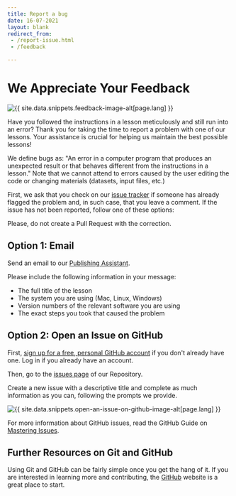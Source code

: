 ```yaml
---
title: Report a bug
date: 16-07-2021
layout: blank
redirect_from:
 - /report-issue.html
 - /feedback

---
```


# We Appreciate Your Feedback

<img src="{{site.baseurl}}/images/reader-sm.png" class="garnish rounded float-left" alt="{{ site.data.snippets.feedback-image-alt[page.lang] }}"/>

Have you followed the instructions in a lesson meticulously and still run into an error? Thank you for taking the time to report a problem with one of our lessons. Your assistance is crucial for helping us maintain the best possible lessons!

We define bugs as: "An error in a computer program that produces an unexpected result or that behaves different from the instructions in a lesson." Note that we cannot attend to errors caused by the user editing the code or changing materials (datasets, input files, etc.)

First, we ask that you check on our [issue tracker](https://github.com/programminghistorian/jekyll/issues?q=is%3Aopen+is%3Aissue+label%3A%22Lesson+Maintenance%22) if someone has already flagged the problem and, in such case, that you leave a comment. If the issue has not been reported, follow one of these options:

<div class="alert alert-info">
Please, do not create a Pull Request with the correction.
</div>


## Option 1: Email

Send an email to our [Publishing Assistant](mailto:admin@programminghistorian.org).

Please include the following information in your message:

- The full title of the lesson
- The system you are using (Mac, Linux, Windows)
- Version numbers of the relevant software you are using
- The exact steps you took that caused the problem

## Option 2: Open an Issue on GitHub

First, [sign up for a free, personal GitHub account](https://help.github.com/articles/signing-up-for-a-new-github-account) if you don't already have one. Log in if you already have an account.

Then, go to the [issues page](https://github.com/programminghistorian/jekyll/issues?state=open) of our Repository.

Create a new issue with a descriptive title and complete as much information as you can, following the prompts we provide.

<img src="https://cloud.githubusercontent.com/assets/1126864/3697100/52b37768-139e-11e4-816e-c3eee5516997.png" class="full-width rounded" alt="{{ site.data.snippets.open-an-issue-on-github-image-alt[page.lang] }}"/>

For more information about GitHub issues, read the GitHub Guide on [Mastering Issues](https://guides.github.com/features/issues/).


## Further Resources on Git and GitHub

Using Git and GitHub can be fairly simple once you get the hang of it.  If you are interested in learning more and contributing, the [GitHub](https://help.github.com/articles/good-resources-for-learning-git-and-github/) website is a great place to start.
